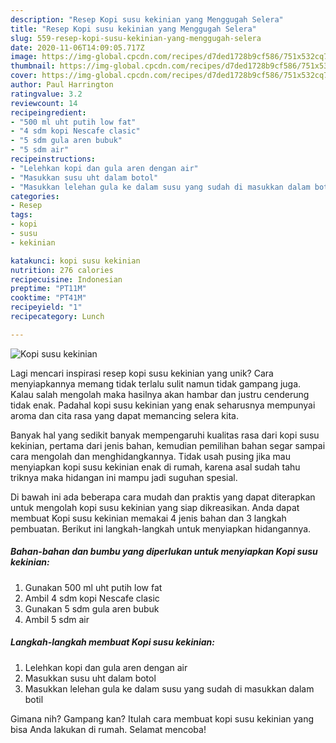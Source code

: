 ```yaml
---
description: "Resep Kopi susu kekinian yang Menggugah Selera"
title: "Resep Kopi susu kekinian yang Menggugah Selera"
slug: 559-resep-kopi-susu-kekinian-yang-menggugah-selera
date: 2020-11-06T14:09:05.717Z
image: https://img-global.cpcdn.com/recipes/d7ded1728b9cf586/751x532cq70/kopi-susu-kekinian-foto-resep-utama.jpg
thumbnail: https://img-global.cpcdn.com/recipes/d7ded1728b9cf586/751x532cq70/kopi-susu-kekinian-foto-resep-utama.jpg
cover: https://img-global.cpcdn.com/recipes/d7ded1728b9cf586/751x532cq70/kopi-susu-kekinian-foto-resep-utama.jpg
author: Paul Harrington
ratingvalue: 3.2
reviewcount: 14
recipeingredient:
- "500 ml uht putih low fat"
- "4 sdm kopi Nescafe clasic"
- "5 sdm gula aren bubuk"
- "5 sdm air"
recipeinstructions:
- "Lelehkan kopi dan gula aren dengan air"
- "Masukkan susu uht dalam botol"
- "Masukkan lelehan gula ke dalam susu yang sudah di masukkan dalam botil"
categories:
- Resep
tags:
- kopi
- susu
- kekinian

katakunci: kopi susu kekinian 
nutrition: 276 calories
recipecuisine: Indonesian
preptime: "PT11M"
cooktime: "PT41M"
recipeyield: "1"
recipecategory: Lunch

---
```



![Kopi susu kekinian](https://img-global.cpcdn.com/recipes/d7ded1728b9cf586/751x532cq70/kopi-susu-kekinian-foto-resep-utama.jpg)

Lagi mencari inspirasi resep kopi susu kekinian yang unik? Cara menyiapkannya memang tidak terlalu sulit namun tidak gampang juga. Kalau salah mengolah maka hasilnya akan hambar dan justru cenderung tidak enak. Padahal kopi susu kekinian yang enak seharusnya mempunyai aroma dan cita rasa yang dapat memancing selera kita.



Banyak hal yang sedikit banyak mempengaruhi kualitas rasa dari kopi susu kekinian, pertama dari jenis bahan, kemudian pemilihan bahan segar sampai cara mengolah dan menghidangkannya. Tidak usah pusing jika mau menyiapkan kopi susu kekinian enak di rumah, karena asal sudah tahu triknya maka hidangan ini mampu jadi suguhan spesial.


Di bawah ini ada beberapa cara mudah dan praktis yang dapat diterapkan untuk mengolah kopi susu kekinian yang siap dikreasikan. Anda dapat membuat Kopi susu kekinian memakai 4 jenis bahan dan 3 langkah pembuatan. Berikut ini langkah-langkah untuk menyiapkan hidangannya.

<!--inarticleads1-->

##### Bahan-bahan dan bumbu yang diperlukan untuk menyiapkan Kopi susu kekinian:

1. Gunakan 500 ml uht putih low fat
1. Ambil 4 sdm kopi Nescafe clasic
1. Gunakan 5 sdm gula aren bubuk
1. Ambil 5 sdm air




<!--inarticleads2-->

##### Langkah-langkah membuat Kopi susu kekinian:

1. Lelehkan kopi dan gula aren dengan air
1. Masukkan susu uht dalam botol
1. Masukkan lelehan gula ke dalam susu yang sudah di masukkan dalam botil




Gimana nih? Gampang kan? Itulah cara membuat kopi susu kekinian yang bisa Anda lakukan di rumah. Selamat mencoba!
